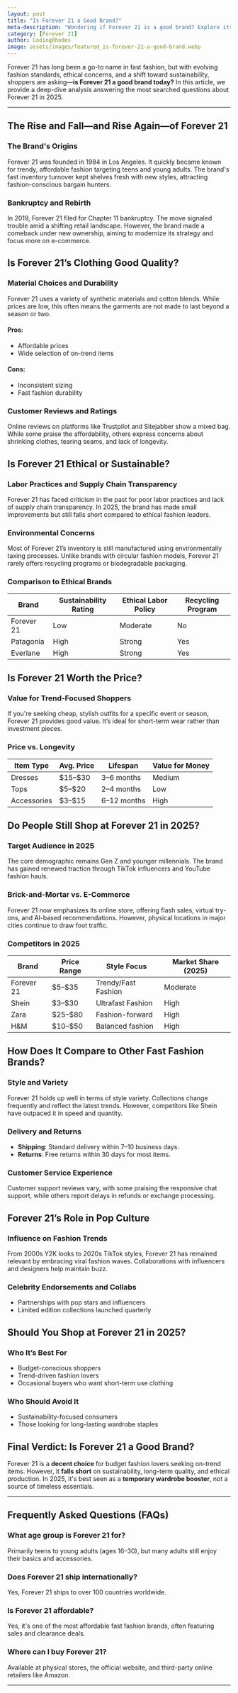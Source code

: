 ```yaml
---
layout: post
title: "Is Forever 21 a Good Brand?"
meta-description: "Wondering if Forever 21 is a good brand? Explore its quality, ethics, pricing, and how it compares to other fast fashion labels in 2025."
category: [Forever 21]
author: CodingRhodes
image: assets/images/featured_is-forever-21-a-good-brand.webp
---
```


Forever 21 has long been a go-to name in fast fashion, but with evolving fashion standards, ethical concerns, and a shift toward sustainability, shoppers are asking—**is Forever 21 a good brand today?** In this article, we provide a deep-dive analysis answering the most searched questions about Forever 21 in 2025.

---

## The Rise and Fall—and Rise Again—of Forever 21

### The Brand's Origins

Forever 21 was founded in 1984 in Los Angeles. It quickly became known for trendy, affordable fashion targeting teens and young adults. The brand's fast inventory turnover kept shelves fresh with new styles, attracting fashion-conscious bargain hunters.

### Bankruptcy and Rebirth

In 2019, Forever 21 filed for Chapter 11 bankruptcy. The move signaled trouble amid a shifting retail landscape. However, the brand made a comeback under new ownership, aiming to modernize its strategy and focus more on e-commerce.

## Is Forever 21’s Clothing Good Quality?

### Material Choices and Durability

Forever 21 uses a variety of synthetic materials and cotton blends. While prices are low, this often means the garments are not made to last beyond a season or two.

#### Pros:

* Affordable prices
* Wide selection of on-trend items

#### Cons:

* Inconsistent sizing
* Fast fashion durability

### Customer Reviews and Ratings

Online reviews on platforms like Trustpilot and Sitejabber show a mixed bag. While some praise the affordability, others express concerns about shrinking clothes, tearing seams, and lack of longevity.

## Is Forever 21 Ethical or Sustainable?

### Labor Practices and Supply Chain Transparency

Forever 21 has faced criticism in the past for poor labor practices and lack of supply chain transparency. In 2025, the brand has made small improvements but still falls short compared to ethical fashion leaders.

### Environmental Concerns

Most of Forever 21’s inventory is still manufactured using environmentally taxing processes. Unlike brands with circular fashion models, Forever 21 rarely offers recycling programs or biodegradable packaging.

### Comparison to Ethical Brands

| Brand      | Sustainability Rating | Ethical Labor Policy | Recycling Program |
| ---------- | --------------------- | -------------------- | ----------------- |
| Forever 21 | Low                   | Moderate             | No                |
| Patagonia  | High                  | Strong               | Yes               |
| Everlane   | High                  | Strong               | Yes               |

## Is Forever 21 Worth the Price?

### Value for Trend-Focused Shoppers

If you're seeking cheap, stylish outfits for a specific event or season, Forever 21 provides good value. It’s ideal for short-term wear rather than investment pieces.

### Price vs. Longevity

| Item Type   | Avg. Price | Lifespan    | Value for Money |
| ----------- | ---------- | ----------- | --------------- |
| Dresses     | \$15–\$30  | 3–6 months  | Medium          |
| Tops        | \$5–\$20   | 2–4 months  | Low             |
| Accessories | \$3–\$15   | 6–12 months | High            |

## Do People Still Shop at Forever 21 in 2025?

### Target Audience in 2025

The core demographic remains Gen Z and younger millennials. The brand has gained renewed traction through TikTok influencers and YouTube fashion hauls.

### Brick-and-Mortar vs. E-Commerce

Forever 21 now emphasizes its online store, offering flash sales, virtual try-ons, and AI-based recommendations. However, physical locations in major cities continue to draw foot traffic.

### Competitors in 2025

| Brand      | Price Range | Style Focus         | Market Share (2025) |
| ---------- | ----------- | ------------------- | ------------------- |
| Forever 21 | \$5–\$35    | Trendy/Fast Fashion | Moderate            |
| Shein      | \$3–\$30    | Ultrafast Fashion   | High                |
| Zara       | \$25–\$80   | Fashion-forward     | High                |
| H\&M       | \$10–\$50   | Balanced fashion    | High                |

## How Does It Compare to Other Fast Fashion Brands?

### Style and Variety

Forever 21 holds up well in terms of style variety. Collections change frequently and reflect the latest trends. However, competitors like Shein have outpaced it in speed and quantity.

### Delivery and Returns

* **Shipping**: Standard delivery within 7–10 business days.
* **Returns**: Free returns within 30 days for most items.

### Customer Service Experience

Customer support reviews vary, with some praising the responsive chat support, while others report delays in refunds or exchange processing.

## Forever 21’s Role in Pop Culture

### Influence on Fashion Trends

From 2000s Y2K looks to 2020s TikTok styles, Forever 21 has remained relevant by embracing viral fashion waves. Collaborations with influencers and designers help maintain buzz.

### Celebrity Endorsements and Collabs

* Partnerships with pop stars and influencers
* Limited edition collections launched quarterly

## Should You Shop at Forever 21 in 2025?

### Who It’s Best For

* Budget-conscious shoppers
* Trend-driven fashion lovers
* Occasional buyers who want short-term use clothing

### Who Should Avoid It

* Sustainability-focused consumers
* Those looking for long-lasting wardrobe staples

## Final Verdict: Is Forever 21 a Good Brand?

Forever 21 is a **decent choice** for budget fashion lovers seeking on-trend items. However, it **falls short** on sustainability, long-term quality, and ethical production. In 2025, it's best seen as a **temporary wardrobe booster**, not a source of timeless essentials.

---

## Frequently Asked Questions (FAQs)

### What age group is Forever 21 for?

Primarily teens to young adults (ages 16–30), but many adults still enjoy their basics and accessories.

### Does Forever 21 ship internationally?

Yes, Forever 21 ships to over 100 countries worldwide.

### Is Forever 21 affordable?

Yes, it's one of the most affordable fast fashion brands, often featuring sales and clearance deals.

### Where can I buy Forever 21?

Available at physical stores, the official website, and third-party online retailers like Amazon.

---


